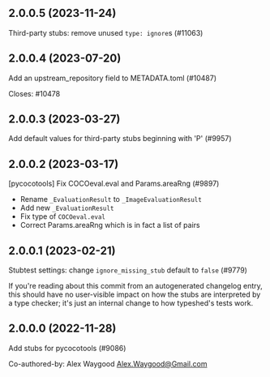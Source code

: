 ## 2.0.0.5 (2023-11-24)

Third-party stubs: remove unused `type: ignore`s (#11063)

## 2.0.0.4 (2023-07-20)

Add an upstream_repository field to METADATA.toml (#10487)

Closes: #10478

## 2.0.0.3 (2023-03-27)

Add default values for third-party stubs beginning with 'P' (#9957)

## 2.0.0.2 (2023-03-17)

[pycocotools] Fix COCOeval.eval and Params.areaRng (#9897)

* Rename `_EvaluationResult` to `_ImageEvaluationResult`
* Add new `_EvaluationResult`
* Fix type of `COCOeval.eval`
* Correct Params.areaRng which is in fact a list of pairs

## 2.0.0.1 (2023-02-21)

Stubtest settings: change `ignore_missing_stub` default to `false` (#9779)

If you're reading about this commit from an autogenerated changelog entry, this should have no user-visible impact on how the stubs are interpreted by a type checker; it's just an internal change to how typeshed's tests work.

## 2.0.0.0 (2022-11-28)

Add stubs for pycocotools (#9086)

Co-authored-by: Alex Waygood <Alex.Waygood@Gmail.com>

